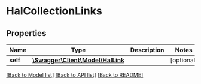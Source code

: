 # HalCollectionLinks

## Properties
Name | Type | Description | Notes
------------ | ------------- | ------------- | -------------
**self** | [**\Swagger\Client\Model\HalLink**](HalLink.md) |  | [optional] 

[[Back to Model list]](../../README.md#documentation-for-models) [[Back to API list]](../../README.md#documentation-for-api-endpoints) [[Back to README]](../../README.md)

